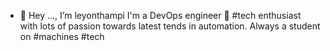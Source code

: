 - 👋 Hey ...,
   I’m leyonthampi
   I'm a DevOps engineer 🎉
   #tech enthusiast with lots of passion towards latest tends in automation.
   Always a student on #machines #tech  
